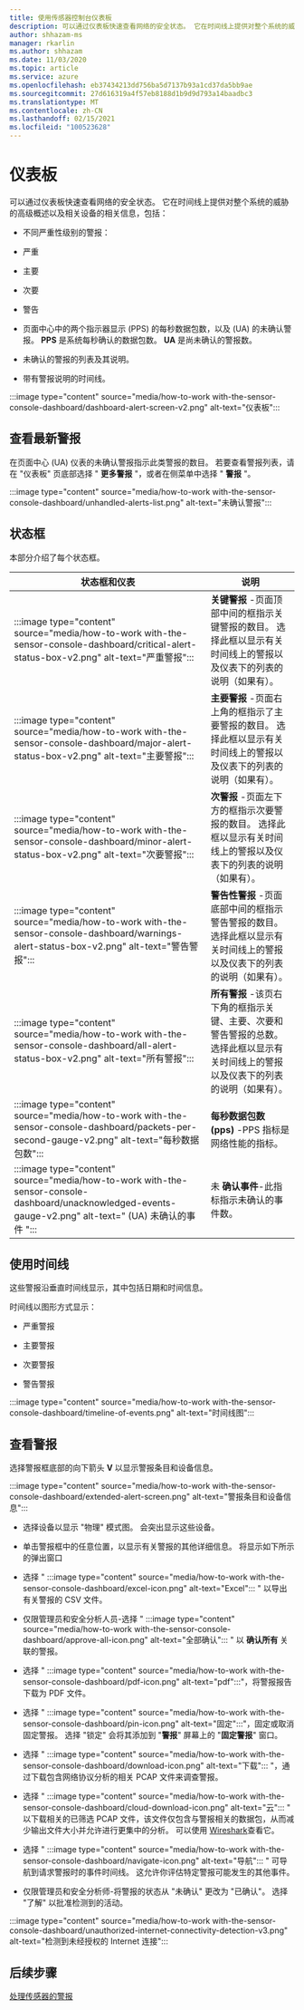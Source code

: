 ```yaml
---
title: 使用传感器控制台仪表板
description: 可以通过仪表板快速查看网络的安全状态。 它在时间线上提供对整个系统的威胁的高级概述以及相关设备的相关信息。
author: shhazam-ms
manager: rkarlin
ms.author: shhazam
ms.date: 11/03/2020
ms.topic: article
ms.service: azure
ms.openlocfilehash: eb37434213dd756ba5d7137b93a1cd37da5bb9ae
ms.sourcegitcommit: 27d616319a4f57eb8188d1b9d9d793a14baadbc3
ms.translationtype: MT
ms.contentlocale: zh-CN
ms.lasthandoff: 02/15/2021
ms.locfileid: "100523628"
---
```

# <a name="the-dashboard"></a>仪表板

可以通过仪表板快速查看网络的安全状态。 它在时间线上提供对整个系统的威胁的高级概述以及相关设备的相关信息，包括：

- 不同严重性级别的警报：

- 严重

- 主要

- 次要

- 警告

- 页面中心中的两个指示器显示 (PPS) 的每秒数据包数，以及 (UA) 的未确认警报。 **PPS** 是系统每秒确认的数据包数。 **UA** 是尚未确认的警报数。

- 未确认的警报的列表及其说明。

- 带有警报说明的时间线。

:::image type="content" source="media/how-to-work with-the-sensor-console-dashboard/dashboard-alert-screen-v2.png" alt-text="仪表板":::

## <a name="viewing-the-latest-alerts"></a>查看最新警报

在页面中心 (UA) 仪表的未确认警报指示此类警报的数目。 若要查看警报列表，请在 "仪表板" 页底部选择 " **更多警报** "，或者在侧菜单中选择 " **警报** "。

:::image type="content" source="media/how-to-work with-the-sensor-console-dashboard/unhandled-alerts-list.png" alt-text="未确认警报":::

## <a name="status-boxes"></a>状态框

本部分介绍了每个状态框。

| 状态框和仪表 | 说明 |
| -------------- | -------------- |
| :::image type="content" source="media/how-to-work with-the-sensor-console-dashboard/critical-alert-status-box-v2.png" alt-text="严重警报"::: | **关键警报** -页面顶部中间的框指示关键警报的数目。 选择此框以显示有关时间线上的警报以及仪表下的列表的说明（如果有）。                              |
| :::image type="content" source="media/how-to-work with-the-sensor-console-dashboard/major-alert-status-box-v2.png" alt-text="主要警报"::: | **主要警报** -页面右上角的框指示了主要警报的数目。 选择此框以显示有关时间线上的警报以及仪表下的列表的说明（如果有）。                                     |
| :::image type="content" source="media/how-to-work with-the-sensor-console-dashboard/minor-alert-status-box-v2.png" alt-text="次要警报"::: | **次警报** -页面左下方的框指示次要警报的数目。 选择此框以显示有关时间线上的警报以及仪表下的列表的说明（如果有）。                                   |
| :::image type="content" source="media/how-to-work with-the-sensor-console-dashboard/warnings-alert-status-box-v2.png" alt-text="警告警报"::: | **警告性警报** -页面底部中间的框指示警告警报的数目。 选择此框以显示有关时间线上的警报以及仪表下的列表的说明（如果有）。                             |
| :::image type="content" source="media/how-to-work with-the-sensor-console-dashboard/all-alert-status-box-v2.png" alt-text="所有警报"::: | **所有警报** -该页右下角的框指示关键、主要、次要和警告警报的总数。 选择此框以显示有关时间线上的警报以及仪表下的列表的说明（如果有）。 |
| :::image type="content" source="media/how-to-work with-the-sensor-console-dashboard/packets-per-second-gauge-v2.png" alt-text="每秒数据包数"::: | **每秒数据包数 (pps)** -PPS 指标是网络性能的指标。 |
| :::image type="content" source="media/how-to-work with-the-sensor-console-dashboard/unacknowledged-events-gauge-v2.png" alt-text=" (UA) 未确认的事件 "::: | 未 **确认事件**-此指标指示未确认的事件数。

## <a name="using-the-timeline"></a>使用时间线

这些警报沿垂直时间线显示，其中包括日期和时间信息。

时间线以图形方式显示：

- 严重警报

- 主要警报

- 次要警报

- 警告警报

:::image type="content" source="media/how-to-work with-the-sensor-console-dashboard/timeline-of-events.png" alt-text="时间线图":::

## <a name="viewing-alerts"></a>查看警报

选择警报框底部的向下箭头 **V** 以显示警报条目和设备信息。

:::image type="content" source="media/how-to-work with-the-sensor-console-dashboard/extended-alert-screen.png" alt-text="警报条目和设备信息":::

- 选择设备以显示 "物理" 模式图。 会突出显示这些设备。

- 单击警报框中的任意位置，以显示有关警报的其他详细信息。 将显示如下所示的弹出窗口

- 选择 " :::image type="content" source="media/how-to-work with-the-sensor-console-dashboard/excel-icon.png" alt-text="Excel"::: " 以导出有关警报的 CSV 文件。

- 仅限管理员和安全分析人员-选择 " :::image type="content" source="media/how-to-work with-the-sensor-console-dashboard/approve-all-icon.png" alt-text="全部确认"::: " 以 **确认所有** 关联的警报。

- 选择 " :::image type="content" source="media/how-to-work with-the-sensor-console-dashboard/pdf-icon.png" alt-text="pdf":::"，将警报报告下载为 PDF 文件。

- 选择 " :::image type="content" source="media/how-to-work with-the-sensor-console-dashboard/pin-icon.png" alt-text="固定":::"，固定或取消固定警报。 选择 "锁定" 会将其添加到 "**警报**" 屏幕上的 "**固定警报**" 窗口。

- 选择 " :::image type="content" source="media/how-to-work with-the-sensor-console-dashboard/download-icon.png" alt-text="下载"::: "，通过下载包含网络协议分析的相关 PCAP 文件来调查警报。

- 选择 " :::image type="content" source="media/how-to-work with-the-sensor-console-dashboard/cloud-download-icon.png" alt-text="云"::: " 以下载相关的已筛选 PCAP 文件，该文件仅包含与警报相关的数据包，从而减少输出文件大小并允许进行更集中的分析。 可以使用 [Wireshark](https://www.wireshark.org/)查看它。

- 选择 " :::image type="content" source="media/how-to-work with-the-sensor-console-dashboard/navigate-icon.png" alt-text="导航"::: " 可导航到请求警报时的事件时间线。 这允许你评估特定警报可能发生的其他事件。

- 仅限管理员和安全分析师-将警报的状态从 "未确认" 更改为 "已确认"。 选择 "了解" 以批准检测到的活动。

:::image type="content" source="media/how-to-work with-the-sensor-console-dashboard/unauthorized-internet-connectivity-detection-v3.png" alt-text="检测到未经授权的 Internet 连接":::

## <a name="next-steps"></a>后续步骤

[处理传感器的警报](how-to-work-with-alerts-on-your-sensor.md)
